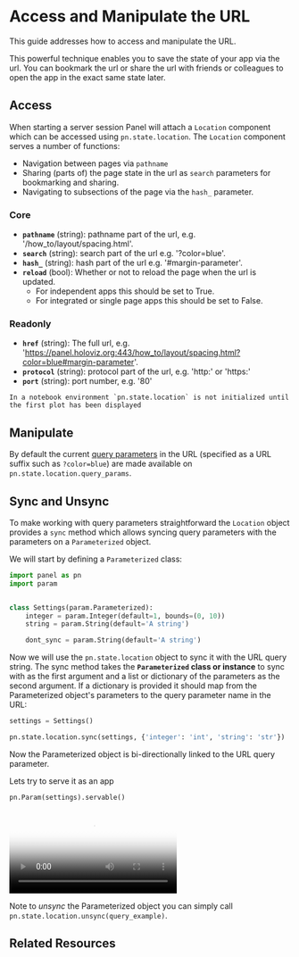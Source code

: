 # Access and Manipulate the URL

This guide addresses how to access and manipulate the URL.

This powerful technique enables you to save the state of your app via the url.
You can bookmark the url or share the url
with friends or colleagues to open the app in the exact same state later.

## Access

When starting a server session Panel will attach a `Location` component which can be accessed using `pn.state.location`. The `Location` component serves a number of functions:

- Navigation between pages via ``pathname``
- Sharing (parts of) the page state in the url as ``search`` parameters for bookmarking and sharing.
- Navigating to subsections of the page via the ``hash_`` parameter.

### Core

* **``pathname``** (string): pathname part of the url, e.g. '/how_to/layout/spacing.html'.
* **``search``** (string): search part of the url e.g. '?color=blue'.
* **``hash_``** (string): hash part of the url e.g. '#margin-parameter'.
* **``reload``** (bool): Whether or not to reload the page when the url is updated.
    - For independent apps this should be set to True.
    - For integrated or single page apps this should be set to False.

### Readonly

* **``href``** (string): The full url, e.g. 'https://panel.holoviz.org:443/how_to/layout/spacing.html?color=blue#margin-parameter'.
* **``protocol``** (string): protocol part of the url, e.g. 'http:' or 'https:'
* **``port``** (string): port number, e.g. '80'

```{note}
In a notebook environment `pn.state.location` is not initialized until the first plot has been displayed
```

## Manipulate

By default the current [query parameters](https://en.wikipedia.org/wiki/Query_string) in the URL (specified as a URL suffix such as `?color=blue`) are made available on `pn.state.location.query_params`.

## Sync and Unsync

To make working with query parameters straightforward the `Location` object provides a `sync` method which allows syncing query parameters with the parameters on a `Parameterized` object.

We will start by defining a `Parameterized` class:

```python
import panel as pn
import param


class Settings(param.Parameterized):
    integer = param.Integer(default=1, bounds=(0, 10))
    string = param.String(default='A string')

    dont_sync = param.String(default='A string')
```

Now we will use the `pn.state.location` object to sync it with the URL query string. The sync method takes the **`Parameterized` class or instance** to sync with as the first argument and a list or dictionary of the parameters as the second argument. If a dictionary is provided it should map from the Parameterized object's parameters to the query parameter name in the URL:

```python
settings = Settings()

pn.state.location.sync(settings, {'integer': 'int', 'string': 'str'})
```

Now the Parameterized object is bi-directionally linked to the URL query parameter.

Lets try to serve it as an app

```Python
pn.Param(settings).servable()
```

<video controls="" poster="../../_static/location_example_app.png">
    <source src="https://assets.holoviz.org/panel/how_to/state/sync_url.mp4" type="video/mp4" style="max-height: 400px; max-width: 100%;">
    Your browser does not support the video tag.
</video>

Note to *unsync* the Parameterized object you can simply call `pn.state.location.unsync(query_example)`.

## Related Resources
